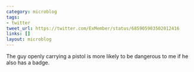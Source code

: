 ```yaml
---
category: microblog
tags:
- twitter
tweet_url: https://twitter.com/ExMember/status/685905903502012416
links: []
layout: microblog
---
```

The guy openly carrying a pistol is more likely to be dangerous to me if he also has a badge.
